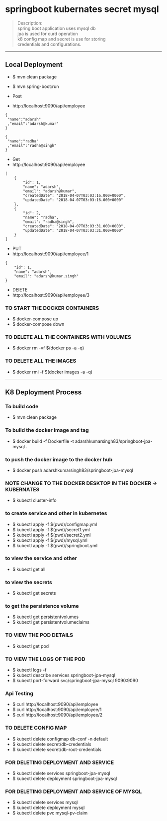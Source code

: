 # springboot kubernates secret mysql
> Description: \
> spring boot application uses mysql db \
> jpa is used for curd operation \
> k8 config map and secret is use for storing \
> credentials and configurations.

----
## Local Deployment 
* $ mvn clean package
* $ mvn spring-boot:run

* Post
* http://localhost:9090/api/employee
````
{
 "name":"adarsh"
 ,"email":"adarsh@kumar"
}

{
 "name":"radha"
 ,"email":"radha@singh"
}
````

* Get
* http://localhost:9090/api/employee
````
[
    {
        "id": 1,
        "name": "adarsh",
        "email": "adarsh@kumar",
        "createdDate": "2018-04-07T03:03:16.000+0000",
        "updatedDate": "2018-04-07T03:03:16.000+0000"
    },
    {
        "id": 2,
        "name": "radha",
        "email": "radha@singh",
        "createdDate": "2018-04-07T03:03:31.000+0000",
        "updatedDate": "2018-04-07T03:03:31.000+0000"
    }
]

````
* PUT
* http://localhost:9090/api/employee/1
````
{
    "id": 1,
    "name": "adarsh",
    "email": "adarsh@kumar.singh"
}

````
* DElETE
* http://localhost:9090/api/employee/3


### TO START THE DOCKER CONTAINERS
* $ docker-compose up
* $ docker-compose down

### TO DELETE ALL THE CONTAINERS WITH VOLUMES
* $ docker rm -vf $(docker ps -a -q)

### TO DELETE ALL THE IMAGES
* $ docker rmi -f $(docker images -a -q)


----

## K8 Deployment Process 
### To build code
* $ mvn clean package

### To build the docker image and tag
* $ docker build -f Dockerfile -t adarshkumarsingh83/springboot-jpa-mysql .

### to push the docker image to the docker hub
* $ docker push adarshkumarsingh83/springboot-jpa-mysql

### NOTE CHANGE TO THE DOCKER DESKTOP IN THE DOCKER -> KUBERNATES
* $ kubectl cluster-info

### to create service and other in kubernetes
* $ kubectl apply -f $(pwd)/configmap.yml
* $ kubectl apply -f $(pwd)/secret1.yml
* $ kubectl apply -f $(pwd)/secret2.yml
* $ kubectl apply -f $(pwd)/mysql.yml
* $ kubectl apply -f $(pwd)/springboot.yml

### to view the service and other
* $ kubectl get all

### to view the secrets
* $ kubectl get secrets

### to get the persistence volume
* $ kubectl get persistentvolumes
* $ kubectl get persistentvolumeclaims

### TO VIEW THE POD DETAILS
* $ kubectl get pod

### TO VIEW THE LOGS OF THE POD
* $ kubectl logs <pod-name> -f
* $ kubectl describe services springboot-jpa-mysql
* $ kubectl port-forward svc/springboot-jpa-mysql 9090:9090

### Api Testing 
* $ curl http://localhost:9090/api/employee
* $ curl http://localhost:9090/api/employee/1
* $ curl http://localhost:9090/api/employee/2

### TO DELETE CONFIG MAP
* $ kubectl delete configmap  db-conf  -n   default
* $ kubectl delete  secret/db-credentials
* $ kubectl delete  secret/db-root-credentials

### FOR DELETING DEPLOYMENT AND SERVICE
* $ kubectl delete services  springboot-jpa-mysql
* $ kubectl delete deployment  springboot-jpa-mysql

### FOR DELETING DEPLOYMENT AND SERVICE OF MYSQL
* $ kubectl delete services  mysql
* $ kubectl delete deployment  mysql
* $ kubectl delete pvc mysql-pv-claim
